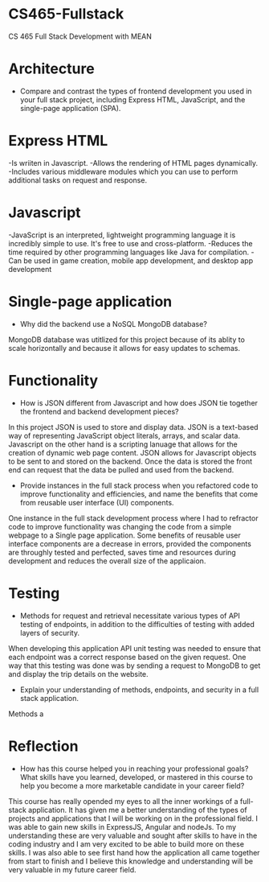 # CS465-Fullstack
CS 465 Full Stack Development with MEAN

# Architecture
- Compare and contrast the types of frontend development you used in your full stack project, including Express HTML, JavaScript, and the single-page application (SPA).

# Express HTML
-Is wriiten in Javascript.
-Allows the rendering of HTML pages dynamically.
-Includes various middleware modules which you can use to perform additional tasks on request and response.

# Javascript
-JavaScript is an interpreted, lightweight programming language it is incredibly simple to use. It's free to use and cross-platform.
-Reduces the time required by other programming languages like Java for compilation.
-Can be used in game creation, mobile app development, and desktop app development

# Single-page application

- Why did the backend use a NoSQL MongoDB database?

MongoDB database was utitlized for this project because of its ablity to scale horizontally and because it allows for easy updates to schemas.

# Functionality
- How is JSON different from Javascript and how does JSON tie together the frontend and backend development pieces?

In this project JSON is used to store and display data. JSON is a text-based way of representing JavaScript object literals, arrays, and scalar data. Javascript on the other hand is a scripting lanuage that allows for the creation of dynamic web page content. JSON allows for Javascript objects to be sent to and stored on the backend. Once the data is stored the front end can request that the data be pulled and used from the backend.

- Provide instances in the full stack process when you refactored code to improve functionality and efficiencies, and name the benefits that come from reusable user interface (UI) components.

One instance in the full stack development process where I had to refractor code to improve functionality was changing the code from a simple webpage to a Single page application. Some benefits of reusable user interface components are a decrease in errors, provided the components are throughly tested and perfected, saves time and resources during development and reduces the overall size of the applicaion.

# Testing
- Methods for request and retrieval necessitate various types of API testing of endpoints, in addition to the difficulties of testing with added layers of security.  

When developing this application API unit testing was needed to ensure that each endpoint was a correct response based on the  given request. One way that this testing was done was by sending a request to MongoDB to get and display the trip details on the website.

- Explain your understanding of methods, endpoints, and security in a full stack application. 

Methods a

# Reflection
- How has this course helped you in reaching your professional goals? What skills have you learned, developed, or mastered in this course to help you become a more marketable candidate in your career field?

This course has really opended my eyes to all the inner workings of a full-stack application. It has given me a better understanding of the types of projects and applications that I will be working on in the professional field. I was able to gain new skills in ExpressJS, Angular and nodeJs. To my understanding these are very valuable and sought after skills to have in the coding industry and I am very excited to be able to build more on these skills. I was also able to see first hand how the application all came together from start to finish and I believe this knowledge and understanding will be very valuable in my future career field.
